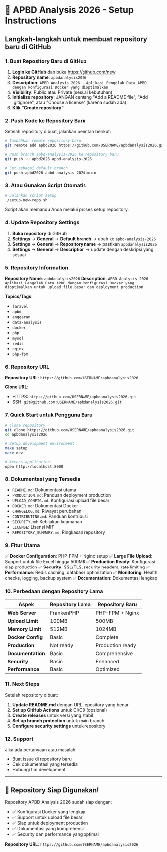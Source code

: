 # 🚀 APBD Analysis 2026 - Setup Instructions

## Langkah-langkah untuk membuat repository baru di GitHub

### 1. Buat Repository Baru di GitHub

1. **Login ke GitHub** dan buka https://github.com/new
2. **Repository name**: `apbdanalysis2026`
3. **Description**: `APBD Analysis 2026 - Aplikasi Pengolah Data APBD dengan konfigurasi Docker yang dioptimalkan`
4. **Visibility**: Public atau Private (sesuai kebutuhan)
5. **Initialize repository**: JANGAN centang "Add a README file", "Add .gitignore", atau "Choose a license" (karena sudah ada)
6. **Klik "Create repository"**

### 2. Push Kode ke Repository Baru

Setelah repository dibuat, jalankan perintah berikut:

```bash
# Tambahkan remote repository baru
git remote add apbd2026 https://github.com/USERNAME/apbdanalysis2026.git

# Push branch apbd-analysis-2026 ke repository baru
git push -u apbd2026 apbd-analysis-2026

# Set sebagai default branch
git push apbd2026 apbd-analysis-2026:main
```

### 3. Atau Gunakan Script Otomatis

```bash
# Jalankan script setup
./setup-new-repo.sh
```

Script akan memandu Anda melalui proses setup repository.

### 4. Update Repository Settings

1. **Buka repository** di GitHub
2. **Settings** → **General** → **Default branch** → ubah ke `apbd-analysis-2026`
3. **Settings** → **General** → **Repository name** → pastikan `apbdanalysis2026`
4. **Settings** → **General** → **Description** → update dengan deskripsi yang sesuai

### 5. Repository Information

**Repository Name**: `apbdanalysis2026`
**Description**: `APBD Analysis 2026 - Aplikasi Pengolah Data APBD dengan konfigurasi Docker yang dioptimalkan untuk upload file besar dan deployment production`

**Topics/Tags**:
- `laravel`
- `apbd`
- `anggaran`
- `data-analysis`
- `docker`
- `php`
- `mysql`
- `redis`
- `nginx`
- `php-fpm`

### 6. Repository URL

**Repository URL**: `https://github.com/USERNAME/apbdanalysis2026`

**Clone URL**:
- HTTPS: `https://github.com/USERNAME/apbdanalysis2026.git`
- SSH: `git@github.com:USERNAME/apbdanalysis2026.git`

### 7. Quick Start untuk Pengguna Baru

```bash
# Clone repository
git clone https://github.com/USERNAME/apbdanalysis2026.git
cd apbdanalysis2026

# Setup development environment
make setup
make dev

# Access application
open http://localhost:8000
```

### 8. Dokumentasi yang Tersedia

- `README.md`: Dokumentasi utama
- `PRODUCTION.md`: Panduan deployment production
- `UPLOAD_CONFIG.md`: Konfigurasi upload file besar
- `DOCKER.md`: Dokumentasi Docker
- `CHANGELOG.md`: Riwayat perubahan
- `CONTRIBUTING.md`: Panduan kontribusi
- `SECURITY.md`: Kebijakan keamanan
- `LICENSE`: Lisensi MIT
- `REPOSITORY_SUMMARY.md`: Ringkasan repository

### 9. Fitur Utama

✅ **Docker Configuration**: PHP-FPM + Nginx setup
✅ **Large File Upload**: Support untuk file Excel hingga 500MB
✅ **Production Ready**: Konfigurasi siap production
✅ **Security**: SSL/TLS, security headers, rate limiting
✅ **Performance**: Redis caching, database optimization
✅ **Monitoring**: Health checks, logging, backup system
✅ **Documentation**: Dokumentasi lengkap

### 10. Perbedaan dengan Repository Lama

| Aspek | Repository Lama | Repository Baru |
|-------|----------------|-----------------|
| **Web Server** | FrankenPHP | PHP-FPM + Nginx |
| **Upload Limit** | 100MB | 500MB |
| **Memory Limit** | 512MB | 1024MB |
| **Docker Config** | Basic | Complete |
| **Production** | Not ready | Production ready |
| **Documentation** | Basic | Comprehensive |
| **Security** | Basic | Enhanced |
| **Performance** | Basic | Optimized |

### 11. Next Steps

Setelah repository dibuat:

1. **Update README.md** dengan URL repository yang benar
2. **Set up GitHub Actions** untuk CI/CD (opsional)
3. **Create releases** untuk versi yang stabil
4. **Set up branch protection** untuk main branch
5. **Configure security settings** untuk repository

### 12. Support

Jika ada pertanyaan atau masalah:
- Buat issue di repository baru
- Cek dokumentasi yang tersedia
- Hubungi tim development

---

## 🎉 Repository Siap Digunakan!

Repository APBD Analysis 2026 sudah siap dengan:
- ✅ Konfigurasi Docker yang lengkap
- ✅ Support untuk upload file besar
- ✅ Siap untuk deployment production
- ✅ Dokumentasi yang komprehensif
- ✅ Security dan performance yang optimal

**Repository URL**: `https://github.com/USERNAME/apbdanalysis2026`
